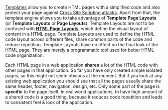 [Templates](../templates/) allow you to create HTML pages with a simplified code and
also protect your page against [Cross Site Scripting attacks](/articles/security/xss/).
Apart from that, the template engine allows you to take advantage of
**Template Page Layouts** (or **Template Layouts** or **Page Layouts**).
Template Layouts are not to be confused with [**HTML Page Layouts**](todo),
which define the visual layout of content in a HTML page.
Template Layouts are used to define the HTML code layout across different files,
share common parts of the code and reduce repetition. Template Layouts have no
effect on the final look of the HTML page. They are merely a programmatic tool used
for better HTML code organization.

Each HTML page in a web application **shares** a lot of the HTML code with other pages in
that application. So far you have only created simple isolated pages, so this might
not seem obvious at the moment. But if you look at any existing web application you
should see that all the pages usually share the same header, footer, navigation,
design, etc. Only some part of the page is **specific** to the page itself.
In real world applications, to have high amount of a shared code is a good thing,
because it reduces code repetition and leads to consistent feel & look of the application.